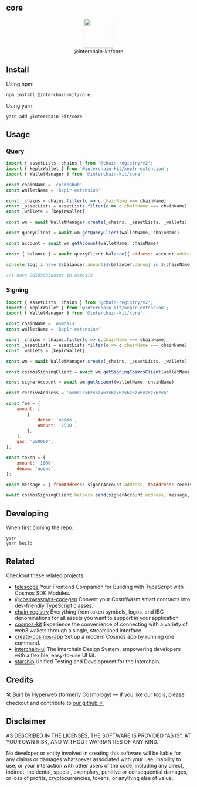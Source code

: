 ## core

<p align="center">
  <img src="https://user-images.githubusercontent.com/545047/188804067-28e67e5e-0214-4449-ab04-2e0c564a6885.svg" width="80"><br />
    @interchain-kit/core
</p>

## Install
Using npm:
```sh
npm install @interchain-kit/core
```

Using yarn:
```
yarn add @interchain-kit/core 
```
## Usage
### Query
```js
import { assetLists, chains } from '@chain-registry/v2';
import { keplrWallet } from '@interchain-kit/keplr-extension';
import { WalletManager } from '@interchain-kit/core';

const chainName = 'cosmoshub'
const walletName = 'keplr-extension'

const _chains = chains.filter(c => c.chainName === chainName)
const _assetLists = assetLists.filter(c => c.chainName === chainName)
const _wallets = [keplrWallet]

const wm = await WalletManager.create(_chains, _assetLists, _wallets)

const queryClient = await wm.getQueryClient(walletName, chainName)

const account = await wm.getAccount(walletName, chainName)

const { balance } = await queryClient.balance({ address: account.address, denom: 'uosmo' })

console.log(`i have ${balance?.amount}${balance?.denom} in ${chainName}`)

//i have 26589633uosmo in osmosis
```
### Signing
```js
import { assetLists, chains } from '@chain-registry/v2';
import { keplrWallet } from '@interchain-kit/keplr-extension';
import { WalletManager } from '@interchain-kit/core';

const chainName = 'osmosis'
const walletName = 'keplr-extension'

const _chains = chains.filter(c => c.chainName === chainName)
const _assetLists = assetLists.filter(c => c.chainName === chainName)
const _wallets = [keplrWallet]

const wm = await WalletManager.create(_chains, _assetLists, _wallets)

const cosmosSigningClient = await wm.getSigningCosmosClient(walletName, chainName)

const signerAccount = await wm.getAccount(walletName, chainName)

const receiveAddress = 'osmo1zx6zx6zx6zx6zx6zx6z6zx6xz6zx6zx6'

const fee = {
    amount: [
        {
            denom: 'uosmo',
            amount: '2500',
        },
    ],
    gas: '550000',
};

const token = {
    amount: '1000',
    denom: 'uosmo',
};

const message = { fromAddress: signerAccount.address, toAddress: receiveAddress, amount: [token] }

await cosmosSigningClient.helpers.send(signerAccount.address, message, fee, 'hello world')
```

## Developing

When first cloning the repo:

```
yarn
yarn build
```

## Related

Checkout these related projects:

* [telescope](https://github.com/cosmology-tech/telescope) Your Frontend Companion for Building with TypeScript with Cosmos SDK Modules.
* [@cosmwasm/ts-codegen](https://github.com/CosmWasm/ts-codegen) Convert your CosmWasm smart contracts into dev-friendly TypeScript classes.
* [chain-registry](https://github.com/cosmology-tech/chain-registry) Everything from token symbols, logos, and IBC denominations for all assets you want to support in your application.
* [cosmos-kit](https://github.com/cosmology-tech/cosmos-kit) Experience the convenience of connecting with a variety of web3 wallets through a single, streamlined interface.
* [create-cosmos-app](https://github.com/cosmology-tech/create-cosmos-app) Set up a modern Cosmos app by running one command.
* [interchain-ui](https://github.com/cosmology-tech/interchain-ui) The Interchain Design System, empowering developers with a flexible, easy-to-use UI kit.
* [starship](https://github.com/cosmology-tech/starship) Unified Testing and Development for the Interchain.

## Credits

🛠 Built by Hyperweb (formerly Cosmology) — if you like our tools, please checkout and contribute to [our github ⚛️](https://github.com/hyperweb-io)


## Disclaimer

AS DESCRIBED IN THE LICENSES, THE SOFTWARE IS PROVIDED “AS IS”, AT YOUR OWN RISK, AND WITHOUT WARRANTIES OF ANY KIND.

No developer or entity involved in creating this software will be liable for any claims or damages whatsoever associated with your use, inability to use, or your interaction with other users of the code, including any direct, indirect, incidental, special, exemplary, punitive or consequential damages, or loss of profits, cryptocurrencies, tokens, or anything else of value.

